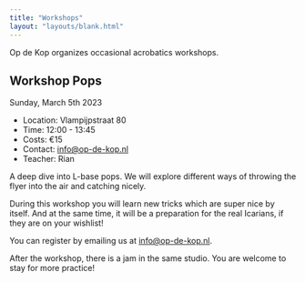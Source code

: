 ```yaml
---
title: "Workshops"
layout: "layouts/blank.html"
---
```


Op de Kop organizes occasional acrobatics workshops.

## Workshop Pops
Sunday, March 5th 2023

- Location: Vlampijpstraat 80
- Time: 12:00 - 13:45
- Costs: €15
- Contact: info@op-de-kop.nl
- Teacher: Rian


A deep dive into L-base pops. We will explore different ways of throwing the flyer into the air and catching nicely.

During this workshop you will learn new tricks which are super nice by itself. And at the same time, it will be a preparation for the real Icarians, if they are on your wishlist!

You can register by emailing us at info@op-de-kop.nl.

After the workshop, there is a jam in the same studio. You are welcome to stay for more practice!

